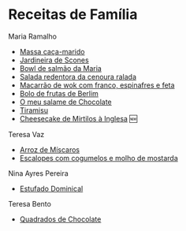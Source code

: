 # Receitas de Família

Maria Ramalho
- [Massa caça-marido](maria-ramalho-massa-caca-marido.md)
- [Jardineira de Scones](maria-ramalho-jardineira-de-scones.md)
- [Bowl de salmão da Maria](maria-ramalho-bowl-de-salmao-a-moda-da-maria.md)
- [Salada redentora da cenoura ralada](maria-ramalho-salada-redentora-da-cenoura-ralada.md)
- [Macarrão de wok com franco, espinafres e feta](maria-ramalho-massa-de-frango-e-espinafres.md) 
- [Bolo de frutas de Berlim](maria-ramalho-bolo-de-frutas-de-berlim.md)
- [O meu salame de Chocolate](maria-ramalho-o-meu-salame-de-chocolate.md)
- [Tiramisu](maria-ramalho-tiramisu.md)
- [Cheesecake de Mirtilos à Inglesa](maria-ramalho-cheesecake-ingles.md) 🆕

Teresa Vaz
- [Arroz de Míscaros](teresa-vaz-arroz-de-miscaros.md)
- [Escalopes com cogumelos e molho de mostarda](teresa-vaz-escalopes-com-cogumelos-e-molho-de-mostarda.md)

Nina Ayres Pereira
- [Estufado Dominical](nina-estufado-dominical.md)

Teresa Bento
- [Quadrados de Chocolate](teresa-bento-quadrados-de-chocolate.md) 
